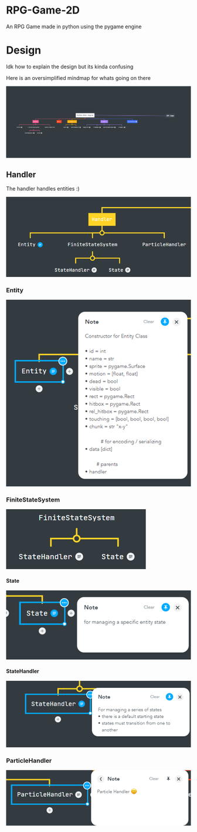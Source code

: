 # RPG-Game-2D

An RPG Game made in python using the pygame engine

# Design

Idk how to explain the design but its kinda confusing

Here is an oversimplified mindmap for whats going on there

![MindMap](docs/readme/mindmeister-mindmap.png)

## Handler

The handler handles entities :)

![Handler](docs/readme/mindmeister-handler.png)

### Entity

![Entity](docs/readme/mindmeister-entity.png)

### FiniteStateSystem

![FiniteStateSystem](docs/readme/mindmeister-finitestatesystem.png)

#### State

![State](docs/readme/mindmeister-state.png)

#### StateHandler

![StateHandler](docs/readme/mindmeister-statehandler.png)

### ParticleHandler

![ParticleHandler](docs/readme/mindmeister-particlehandler.png)
